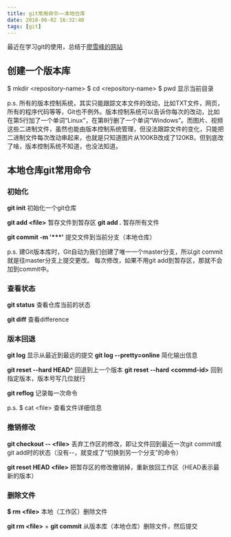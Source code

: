 ```yaml
---
title: git常用命令——本地仓库
date: 2018-06-02 16:32:40
tags: [git]
---
```

最近在学习git的使用，总结于[廖雪峰的网站](https://www.liaoxuefeng.com/wiki/0013739516305929606dd18361248578c67b8067c8c017b000)

## 创建一个版本库
$ mkdir &lt;repository-name&gt;
$ cd &lt;repository-name&gt;
$ pwd 显示当前目录

p.s. 所有的版本控制系统，其实只能跟踪文本文件的改动，比如TXT文件，网页，所有的程序代码等等，Git也不例外。版本控制系统可以告诉你每次的改动，比如在第5行加了一个单词“Linux”，在第8行删了一个单词“Windows”。而图片、视频这些二进制文件，虽然也能由版本控制系统管理，但没法跟踪文件的变化，只能把二进制文件每次改动串起来，也就是只知道图片从100KB改成了120KB，但到底改了啥，版本控制系统不知道，也没法知道。

## 本地仓库git常用命令
### 初始化
**git init** 初始化一个git仓库

**git add &lt;file&gt;** 暂存文件到暂存区
**git add .** 暂存所有文件

**git commit  -m '\*\*\*'** 提交文件到当前分支（本地仓库）

p.s. 建Git版本库时，Git自动为我们创建了唯一一个master分支，所以git commit就是往master分支上提交更改。
每次修改，如果不用git add到暂存区，那就不会加到commit中。

### 查看状态
**git status** 查看仓库当前的状态

**git diff** 查看difference

### 版本回退
**git log** 显示从最近到最远的提交
**git log --pretty=online** 简化输出信息

**git reset --hard HEAD^** 回退到上一个版本
**git reset --hard &lt;commd-id&gt;** 回到指定版本，版本号写几位就行

**git reflog** 记录每一次命令

p.s. $ cat &lt;file&gt; 查看文件详细信息

### 撤销修改
**git checkout -- &lt;file&gt;** 丢弃工作区的修改，即让文件回到最近一次git commit或git add时的状态（没有--，就变成了“切换到另一个分支”的命令）

**git reset HEAD &lt;file&gt;** 把暂存区的修改撤销掉，重新放回工作区（HEAD表示最新的版本）

### 删除文件
**$ rm &lt;file&gt;** 本地（工作区）删除文件

**git rm &lt;file&gt;** + **git commit**
从版本库（本地仓库）删除文件，然后提交
